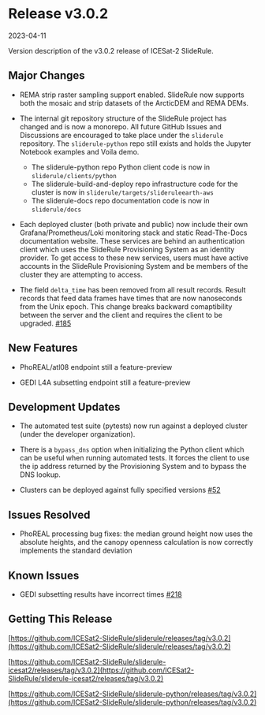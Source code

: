# Release v3.0.2

2023-04-11

Version description of the v3.0.2 release of ICESat-2 SlideRule.

## Major Changes

- REMA strip raster sampling support enabled.  SlideRule now supports both the mosaic and strip datasets of the ArcticDEM and REMA DEMs.

- The internal git repository structure of the SlideRule project has changed and is now a monorepo.  All future GitHub Issues and Discussions are encouraged to take place under the `sliderule` repository.  The `sliderule-python` repo still exists and holds the Jupyter Notebook examples and Voila demo.
  * The sliderule-python repo Python client code is now in `sliderule/clients/python`
  * The sliderule-build-and-deploy repo infrastructure code for the cluster is now in `sliderule/targets/slideruleearth-aws`
  * The sliderule-docs repo documentation code is now in `sliderule/docs`

- Each deployed cluster (both private and public) now include their own Grafana/Prometheus/Loki monitoring stack and static Read-The-Docs documentation website.  These services are behind an authentication client which uses the SlideRule Provisioning System as an identity provider.  To get access to these new services, users must have active accounts in the SlideRule Provisioning System and be members of the cluster they are attempting to access.

- The field `delta_time` has been removed from all result records.  Result records that feed data frames have times that are now nanoseconds from the Unix epoch.  This change breaks backward comaptibility between the server and the client and requires the client to be upgraded. [#185](https://github.com/ICESat2-SlideRule/sliderule/issues/185)

## New Features

- PhoREAL/atl08 endpoint still a feature-preview

- GEDI L4A subsetting endpoint still a feature-preview

## Development Updates

- The automated test suite (pytests) now run against a deployed cluster (under the developer organization).

- There is a `bypass_dns` option when initializing the Python client which can be useful when running automated tests.  It forces the client to use the ip address returned by the Provisioning System and to bypass the DNS lookup.

- Clusters can be deployed against fully specified versions [#52](https://github.com/ICESat2-SlideRule/sliderule-build-and-deploy/issues/52)

## Issues Resolved

- PhoREAL processing bug fixes: the median ground height now uses the absolute heights, and the canopy openness calculation is now correctly implements the standard deviation

## Known Issues

- GEDI subsetting results have incorrect times [#218](https://github.com/ICESat2-SlideRule/sliderule/issues/218)

## Getting This Release

[https://github.com/ICESat2-SlideRule/sliderule/releases/tag/v3.0.2](https://github.com/ICESat2-SlideRule/sliderule/releases/tag/v3.0.2)

[https://github.com/ICESat2-SlideRule/sliderule-icesat2/releases/tag/v3.0.2](https://github.com/ICESat2-SlideRule/sliderule-icesat2/releases/tag/v3.0.2)

[https://github.com/ICESat2-SlideRule/sliderule-python/releases/tag/v3.0.2](https://github.com/ICESat2-SlideRule/sliderule-python/releases/tag/v3.0.2)

